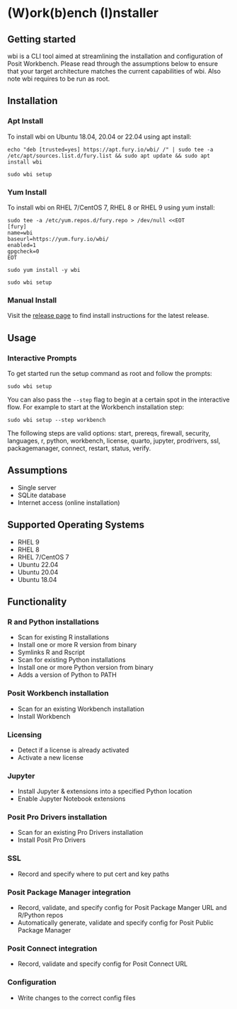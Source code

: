 # (W)ork(b)ench (I)nstaller 

## Getting started

wbi is a CLI tool aimed at streamlining the installation and configuration of Posit Workbench. Please read through the assumptions below to ensure that your target architecture matches the current capabilities of wbi. Also note wbi requires to be run as root.

## Installation

### Apt Install

To install wbi on Ubuntu 18.04, 20.04 or 22.04 using apt install:
```
echo "deb [trusted=yes] https://apt.fury.io/wbi/ /" | sudo tee -a /etc/apt/sources.list.d/fury.list && sudo apt update && sudo apt install wbi

sudo wbi setup
```

### Yum Install

To install wbi on RHEL 7/CentOS 7, RHEL 8 or RHEL 9 using yum install:
```
sudo tee -a /etc/yum.repos.d/fury.repo > /dev/null <<EOT
[fury]
name=wbi
baseurl=https://yum.fury.io/wbi/
enabled=1
gpgcheck=0
EOT

sudo yum install -y wbi

sudo wbi setup
```

### Manual Install

Visit the [release page](https://github.com/sol-eng/wbi/releases) to find install instructions for the latest release.


## Usage

### Interactive Prompts

To get started run the setup command as root and follow the prompts:
```
sudo wbi setup
```

You can also pass the `--step` flag to begin at a certain spot in the interactive flow. For example to start at the Workbench installation step:
```
sudo wbi setup --step workbench
```

The following steps are valid options: start, prereqs, firewall, security, languages, r, python, workbench, license, quarto, jupyter, prodrivers, ssl, packagemanager, connect, restart, status, verify.

## Assumptions
- Single server
- SQLite database
- Internet access (online installation)

## Supported Operating Systems
- RHEL 9
- RHEL 8
- RHEL 7/CentOS 7
- Ubuntu 22.04
- Ubuntu 20.04
- Ubuntu 18.04

## Functionality

### R and Python installations
- Scan for existing R installations
- Install one or more R version from binary
- Symlinks R and Rscript
- Scan for existing Python installations
- Install one or more Python version from binary
- Adds a version of Python to PATH

### Posit Workbench installation
- Scan for an existing Workbench installation
- Install Workbench

### Licensing
- Detect if a license is already activated
- Activate a new license

### Jupyter
- Install Jupyter & extensions into a specified Python location
- Enable Jupyter Notebook extensions

### Posit Pro Drivers installation
- Scan for an existing Pro Drivers installation
- Install Posit Pro Drivers

### SSL
- Record and specify where to put cert and key paths

### Posit Package Manager integration
- Record, validate, and specify config for Posit Package Manger URL and R/Python repos
- Automatically generate, validate and specify config for Posit Public Package Manager

### Posit Connect integration
- Record, validate and specify config for Posit Connect URL

### Configuration
- Write changes to the correct config files